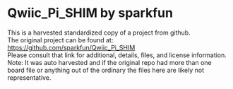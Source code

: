 
# Qwiic_Pi_SHIM by sparkfun  
This is a harvested standardized copy of a project from github.  
The original project can be found at:  
https://github.com/sparkfun/Qwiic_Pi_SHIM  
Please consult that link for additional, details, files, and license information.  
Note: It was auto harvested and if the original repo had more than one board file or anything out of the ordinary the files here are likely not representative.  
    
